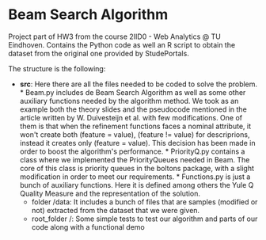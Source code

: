 # Beam Search Algorithm
Project part of HW3 from the course 2IID0 - Web Analytics @ TU Eindhoven. Contains the Python code as well an R script to obtain the dataset from the original one provided by StudePortals. 

The structure is the following:

* **src**: Here there are all the files needed to be coded to solve the problem. <br>
           * Beam.py includes de Beam Search Algorithm as well as some other auxiliary functions needed by the algorithm method. We took as an example both the theory slides and the pseudocode mentioned in the article written by W. Duivesteijn et al. with few modifications. One of them is that when the refinement functions faces a nominal attribute, it won't create both (feature = value), (feature != value) for descriprions, instead it creates only (feature = value). This decision has been made in order to boost the algorithm's performance.
           * PriorityQ.py  contains a class where we implemented the PriorityQueues needed in Beam. The core of this class is priority queues in the boltons package, with a slight modification in order to meet our requirements.
           * Functions.py is just a bunch of auxiliary functions. Here it is defined among others the Yule Q Quality
            Measure and the representation of the solution.
    - folder /data:
        It includes a bunch of files that are samples (modified or not) extracted from the dataset that we were given.
    - root_folder /:
        Some simple tests to test our algorithm and parts of our code along with a functional demo

